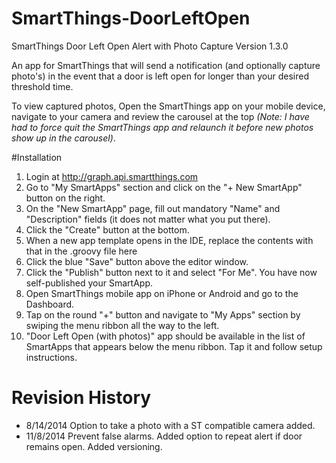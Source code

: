 SmartThings-DoorLeftOpen
========================

SmartThings Door Left Open Alert with Photo Capture
Version 1.3.0

An app for SmartThings that will send a notification (and optionally capture photo's) in the event that a door is left open for longer than your desired threshold time.

To view captured photos, Open the SmartThings app on your mobile device, navigate to your camera and review the carousel at the top *(Note: I have had to force quit the SmartThings app and relaunch it before new photos show up in the carousel)*.

#Installation
1. Login at <a href=http://graph.api.smartthings.com>http://graph.api.smartthings.com</a>
2. Go to "My SmartApps" section and click on the "+ New SmartApp" button on the right.
3. On the "New SmartApp" page, fill out mandatory "Name" and "Description" fields (it does not matter what you put there).
4. Click the "Create" button at the bottom.
5. When a new app template opens in the IDE, replace the contents with that in the .groovy file here
6. Click the blue "Save" button above the editor window.
7. Click the "Publish" button next to it and select "For Me". You have now self-published your SmartApp.
8. Open SmartThings mobile app on iPhone or Android and go to the Dashboard.
9. Tap on the round "+" button and navigate to "My Apps" section by swiping the menu ribbon all the way to the left.
10. "Door Left Open (with photos)" app should be available in the list of SmartApps that appears below the menu ribbon. Tap it and follow setup instructions.

# Revision History
*  8/14/2014 Option to take a photo with a ST compatible camera added.
*  11/8/2014 Prevent false alarms.  Added option to repeat alert if door remains open. Added versioning.
